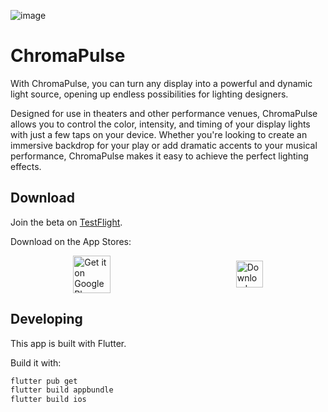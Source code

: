 ![image](https://user-images.githubusercontent.com/29983481/236389388-287b15f3-3a06-4257-86f4-5ef0359cf9ef.png)


# ChromaPulse

With ChromaPulse, you can turn any display into a powerful and dynamic light source, opening up endless possibilities for lighting designers. 

Designed for use in theaters and other performance venues, ChromaPulse allows you to control the color, intensity, and timing of your display lights with just a few taps on your device. Whether you're looking to create an immersive backdrop for your play or add dramatic accents to your musical performance, ChromaPulse makes it easy to achieve the perfect lighting effects.

## Download
Join the beta on [TestFlight](https://testflight.apple.com/join/TifM2Pyl).

Download on the App Stores:

<div style="display:flex;flex-direction:row;justify-content:space-around;align-items:center;">
<a href="https://play.google.com/store/apps/details?id=dev.eduardom.chromapulse"><img alt="Get it on Google Play" src="https://play.google.com/intl/en_us/badges/images/generic/en-play-badge.png" height=60px /></a>
<a href="https://apps.apple.com/us/app/chromapulse/6448711600"><img alt="Download on the App Store" src="https://developer.apple.com/app-store/marketing/guidelines/images/badge-download-on-the-app-store.svg" height=43px /></a>
</div>

## Developing

This app is built with Flutter.

Build it with:

```bash
flutter pub get
flutter build appbundle
flutter build ios
```
